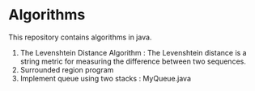 # Algorithms
This repository contains algorithms in java.

1. The Levenshtein Distance Algorithm : The Levenshtein distance is a string metric for measuring the difference between two sequences.
2. Surrounded region program
3. Implement queue using two stacks : MyQueue.java
